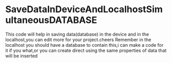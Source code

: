 # SaveDataInDeviceAndLocalhostSimultaneousDATABASE
This code will help in saving data(database) in the device
and in the localhost,you can edit more for your project.cheers
Remember in the localhost you should have a database to contain
this,i can make a code for it if you what,or you can create
direct using the same properties of data that will be inserted
